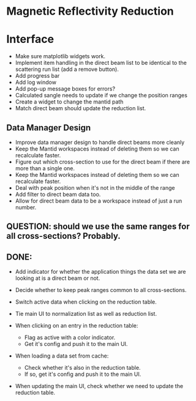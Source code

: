 # Magnetic Reflectivity Reduction

# Interface
- Make sure matplotlib widgets work.
- Implement item handling in the direct beam list to be identical to the scattering run list (add a remove button).
- Add progress bar
- Add log window
- Add pop-up message boxes for errors?
- Calculated sangle needs to update if we change the position ranges
- Create a widget to change the mantid path
- Match direct beam should update the reduction list.

## Data Manager Design
- Improve data manager design to handle direct beams more cleanly
- Keep the Mantid workspaces instead of deleting them so we can recalculate faster.
- Figure out which cross-section to use for the direct beam if there are more than a single one.
- Keep the Mantid workspaces instead of deleting them so we can recalculate faster.
- Deal with peak position when it's not in the middle of the range
- Add filter to direct beam data too.
- Allow for direct beam data to be a workspace instead of just a run number.

## QUESTION: should we use the same ranges for all cross-sections? Probably.


## DONE:
- Add indicator for whether the application things the data set we are looking at is a direct beam or not.
- Decide whether to keep peak ranges common to all cross-sections.
- Switch active data when clicking on the reduction table.
- Tie main UI to normalization list as well as reduction list.
- When clicking on an entry in the reduction table:
    - Flag as active with a color indicator.
    - Get it's config and push it to the main UI.

- When loading a data set from cache:
    - Check whether it's also in the reduction table.
    - If so, get it's config and push it to the main UI.

- When updating the main UI, check whether we need to update the reduction table.
